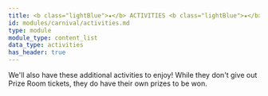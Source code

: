 ```yaml
---
title: <b class="lightBlue">★</b> ACTIVITIES <b class="lightBlue">★</b>
id: modules/carnival/activities.md
type: module
module_type: content_list
data_type: activities
has_header: true
---
```

We'll also have these additional activities to enjoy! While they don't give out Prize Room tickets, they do have their own prizes to be won.
